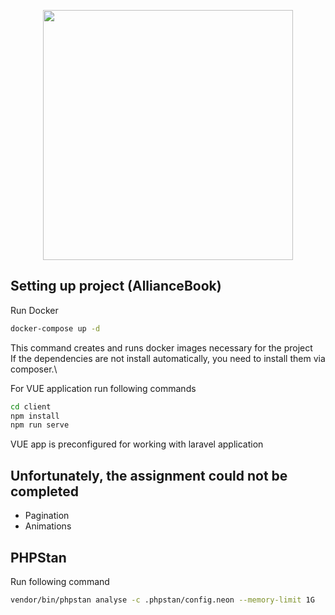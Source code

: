 <p align="center"><a href="https://meetbrackets.com" target="_blank"><img src="https://meetbrackets.com/images/logo.svg" width="400"></a></p>

## Setting up project (AllianceBook)

Run Docker
```bash
docker-compose up -d
```
This command creates and runs docker images necessary for the project\
If the dependencies are not install automatically, you need to install them via composer.\\

For VUE application run following commands
```bash
cd client
npm install
npm run serve
```

VUE app is preconfigured for working with laravel application

## Unfortunately, the assignment could not be completed

- Pagination
- Animations

## PHPStan

Run following command

```bash
vendor/bin/phpstan analyse -c .phpstan/config.neon --memory-limit 1G
```
